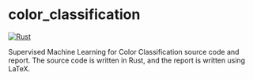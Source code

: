 # color_classification

[![Rust](https://github.com/the-mighty-mo/color_classification/actions/workflows/rust.yml/badge.svg)](https://github.com/the-mighty-mo/color_classification/actions/workflows/rust.yml)

Supervised Machine Learning for Color Classification source code and report.
The source code is written in Rust, and the report is written using LaTeX.
